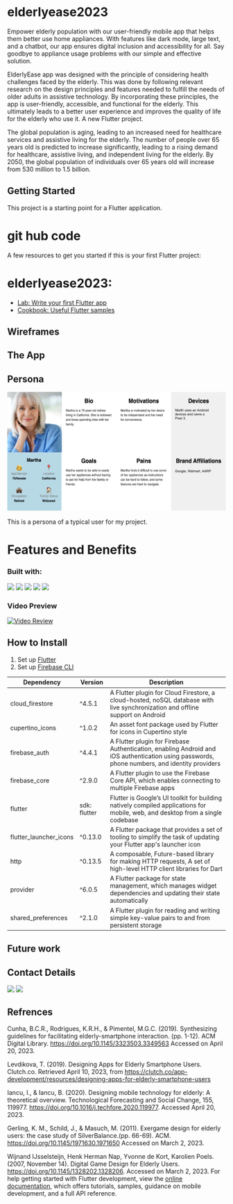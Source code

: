 # elderlyease2023
Empower elderly population with our user-friendly mobile app that helps them better use home appliances. With features like dark mode, large text, and a chatbot, our app ensures digital inclusion and accessibility for all. Say goodbye to appliance usage problems with our simple and effective solution.

ElderlyEase app was designed with the principle of considering health challenges faced by the elderly. This was done by following relevant research on the design principles and features needed to fulfill the needs of older adults in assistive technology. By incorporating these principles, the app is user-friendly, accessible, and functional for the elderly. This ultimately leads to a better user experience and improves the quality of life for the elderly who use it.
A new Flutter project.

The global population is aging, leading to an increased need for healthcare services and assistive living for the elderly.
The number of people over 65 years old is predicted to increase significantly, leading to a rising demand for healthcare, assistive living, and independent living for the elderly.
By 2050, the global population of individuals over 65 years old will increase from 530 million to 1.5 billion.
## Getting Started

This project is a starting point for a Flutter application.

# git hub code
A few resources to get you started if this is your first Flutter project:

# elderlyease2023:
- [Lab: Write your first Flutter app](https://docs.flutter.dev/get-started/codelab)
- [Cookbook: Useful Flutter samples](https://docs.flutter.dev/cookbook)



## Wireframes



## The App
## Persona
![Elderlyease Personaa](./images/Elderlyease%20Personaa.png)

This is a persona of a typical user for my project.

# Features and Benefits

### Built with:
<p align="left">
  <a href="https://github.com/openai/gpt-3" target="_blank"><img src="https://img.shields.io/badge/-ChatGPT-181717?style=flat-square&logo=OpenAI&logoColor=white"></a>
  <a href="https://quicktype.io/" target="_blank"><img src="https://img.shields.io/badge/-Quicktype-181717?style=flat-square&logo=QuickType&logoColor=white"></a>
  <a href="https://flutter.dev/" target="_blank"><img src="https://img.shields.io/badge/-Flutter-181717?style=flat-square&logo=Flutter&logoColor=white"></a>
  <a href="https://www.sketch.com/" target="_blank"><img src="https://img.shields.io/badge/-Freeform-181717?style=flat-square&logo=Sketch&logoColor=white"></a>
  <a href="https://firebase.google.com/" target="_blank"><img src="https://img.shields.io/badge/-Firebase-181717?style=flat-square&logo=Firebase&logoColor=white"></a>
</p>

### Video Preview

[![Video Review](https://img.youtube.com/vi/ljsWJjbXzJY/0.jpg)](https://www.youtube.com/watch?v=ljsWJjbXzJY)

## How to Install

1. Set up [Flutter](https://docs.flutter.dev/get-started/install?gclid=CjwKCAjwrpOiBhBVEiwA_473dEAxiLj1v1zfJi601lvxA4a9l5qxszzMT83qlJK_O_HbWxxZ_m51IxoC8rMQAvD_BwE&gclsrc=aw.ds)
2. Set up [Firebase CLI](https://firebase.google.com/docs/flutter/setup?platform=ios)


| Dependency | Version | Description |
| --- | --- | --- |
| cloud_firestore | ^4.5.1 |A Flutter plugin for Cloud Firestore, a cloud-hosted, noSQL database with live synchronization and offline support on Android|
| cupertino_icons | ^1.0.2 | An asset font package used by Flutter for icons in Cupertino style |
| firebase_auth | ^4.4.1 | A Flutter plugin for Firebase Authentication, enabling Android and iOS authentication using passwords, phone numbers, and identity providers |
| firebase_core | ^2.9.0 | A Flutter plugin to use the Firebase Core API, which enables connecting to multiple Firebase apps|
| flutter | sdk: flutter | Flutter is Google’s UI toolkit for building natively compiled applications for mobile, web, and desktop from a single codebase|
| flutter_launcher_icons | ^0.13.0 | A Flutter package that provides a set of tooling to simplify the task of updating your Flutter app's launcher icon |
| http | ^0.13.5 | A composable, Future-based library for making HTTP requests, A set of high-level HTTP client libraries for Dart |
| provider | ^6.0.5 | A Flutter package for state management, which manages widget dependencies and updating their state automatically |
| shared_preferences | ^2.1.0 | A Flutter plugin for reading and writing simple key-value pairs to and from persistent storage|

## Future work
## Contact Details

[<img src="https://img.icons8.com/color/48/000000/gmail.png"/>](mailto:giloo1047@gmail.com)
[<img src="https://img.icons8.com/color/48/000000/linkedin.png"/>](https://www.linkedin.com/in/gil-adda-16385510b/)


## Refrences
Cunha, B.C.R., Rodrigues, K.R.H., & Pimentel, M.G.C. (2019). Synthesizing guidelines for facilitating elderly-smartphone interaction.  (pp. 1-12). ACM Digital Library. https://doi.org/10.1145/3323503.3349563 Accessed on April 20, 2023.

Levdikova, T. (2019). Designing Apps for Elderly Smartphone Users. Clutch.co. Retrieved April 10, 2023, from https://clutch.co/app-development/resources/designing-apps-for-elderly-smartphone-users

Iancu, I., & Iancu, B. (2020). Designing mobile technology for elderly: A theoretical overview. Technological Forecasting and Social Change, 155, 119977. https://doi.org/10.1016/j.techfore.2020.119977. Accessed April 20, 2023.

Gerling, K. M., Schild, J., & Masuch, M. (2011). Exergame design for elderly users: the case study of SilverBalance.(pp. 66-69). ACM. https://doi.org/10.1145/1971630.1971650 Accessed on March 2, 2023.

Wijnand IJsselsteijn, Henk Herman Nap, Yvonne de Kort, Karolien Poels. (2007, November 14). Digital Game Design for Elderly Users. https://doi.org/10.1145/1328202.1328206. Accessed on March 2, 2023.
For help getting started with Flutter development, view the
[online documentation](https://docs.flutter.dev/), which offers tutorials,
samples, guidance on mobile development, and a full API reference.
